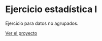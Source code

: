 # Ejercicio estadística I
Ejercicio para datos no agrupados.

[Ver el proyecto](https://edyjoel.github.io/ejercicio-estadistica/)